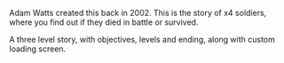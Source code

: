 Adam Watts created this back in 2002.
This is the story of x4 soldiers, where you find out if they died in battle or survived.

A three level story, with objectives, levels and ending, along with custom loading screen.
